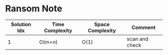 # Ransom Note

| Solution Idx | Time Complexity | Space Complexity | Comment        |
| ------------ | --------------- | ---------------- | -------------- |
| 1            | O(m+n)          | O(1)             | scan and check |
